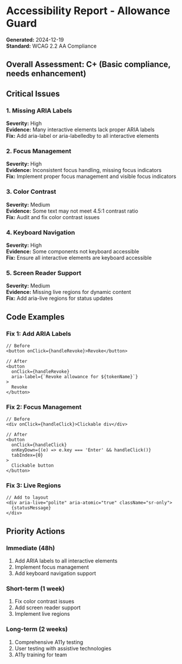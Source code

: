 # Accessibility Report - Allowance Guard

**Generated:** 2024-12-19  
**Standard:** WCAG 2.2 AA Compliance

## Overall Assessment: C+ (Basic compliance, needs enhancement)

## Critical Issues

### 1. Missing ARIA Labels
**Severity:** High  
**Evidence:** Many interactive elements lack proper ARIA labels  
**Fix:** Add aria-label or aria-labelledby to all interactive elements

### 2. Focus Management
**Severity:** High  
**Evidence:** Inconsistent focus handling, missing focus indicators  
**Fix:** Implement proper focus management and visible focus indicators

### 3. Color Contrast
**Severity:** Medium  
**Evidence:** Some text may not meet 4.5:1 contrast ratio  
**Fix:** Audit and fix color contrast issues

### 4. Keyboard Navigation
**Severity:** High  
**Evidence:** Some components not keyboard accessible  
**Fix:** Ensure all interactive elements are keyboard accessible

### 5. Screen Reader Support
**Severity:** Medium  
**Evidence:** Missing live regions for dynamic content  
**Fix:** Add aria-live regions for status updates

## Code Examples

### Fix 1: Add ARIA Labels
```tsx
// Before
<button onClick={handleRevoke}>Revoke</button>

// After
<button 
  onClick={handleRevoke}
  aria-label={`Revoke allowance for ${tokenName}`}
>
  Revoke
</button>
```

### Fix 2: Focus Management
```tsx
// Before
<div onClick={handleClick}>Clickable div</div>

// After
<button 
  onClick={handleClick}
  onKeyDown={(e) => e.key === 'Enter' && handleClick()}
  tabIndex={0}
>
  Clickable button
</button>
```

### Fix 3: Live Regions
```tsx
// Add to layout
<div aria-live="polite" aria-atomic="true" className="sr-only">
  {statusMessage}
</div>
```

## Priority Actions

### Immediate (48h)
1. Add ARIA labels to all interactive elements
2. Implement focus management
3. Add keyboard navigation support

### Short-term (1 week)
1. Fix color contrast issues
2. Add screen reader support
3. Implement live regions

### Long-term (2 weeks)
1. Comprehensive A11y testing
2. User testing with assistive technologies
3. A11y training for team

